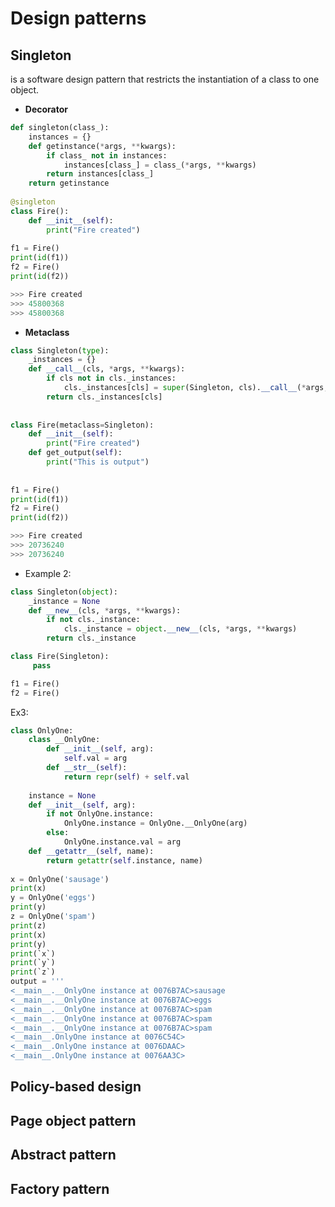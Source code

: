 # Design patterns

## Singleton
is a software design pattern that restricts the instantiation of a class to one object.

* **Decorator**
```python
def singleton(class_):  
    instances = {}  
    def getinstance(*args, **kwargs):  
        if class_ not in instances:  
            instances[class_] = class_(*args, **kwargs)  
        return instances[class_]  
    return getinstance  
  
@singleton  
class Fire():  
    def __init__(self):  
        print("Fire created")  
    
f1 = Fire()  
print(id(f1))  
f2 = Fire()  
print(id(f2))

>>> Fire created
>>> 45800368
>>> 45800368
```

* **Metaclass**
```python
class Singleton(type):  
    _instances = {}  
    def __call__(cls, *args, **kwargs):  
        if cls not in cls._instances:  
            cls._instances[cls] = super(Singleton, cls).__call__(*args, **kwargs)  
        return cls._instances[cls]  
  
  
class Fire(metaclass=Singleton):  
    def __init__(self):  
        print("Fire created")  
    def get_output(self):  
        print("This is output")  
  
  
f1 = Fire()  
print(id(f1))  
f2 = Fire()  
print(id(f2))

>>> Fire created
>>> 20736240
>>> 20736240
```

* Example 2:
```python
class Singleton(object):
    _instance = None
    def __new__(cls, *args, **kwargs):
        if not cls._instance:
            cls._instance = object.__new__(cls, *args, **kwargs)
        return cls._instance

class Fire(Singleton):
     pass

f1 = Fire()
f2 = Fire()

```
  

Ex3:
```python
class OnlyOne:  
    class __OnlyOne:  
        def __init__(self, arg):  
            self.val = arg  
        def __str__(self):  
            return repr(self) + self.val  
    
    instance = None  
    def __init__(self, arg):  
        if not OnlyOne.instance:  
            OnlyOne.instance = OnlyOne.__OnlyOne(arg)
        else:  
            OnlyOne.instance.val = arg  
    def __getattr__(self, name):  
        return getattr(self.instance, name)  
  
x = OnlyOne('sausage')  
print(x)  
y = OnlyOne('eggs')  
print(y)  
z = OnlyOne('spam')  
print(z)  
print(x)  
print(y)  
print(`x`)  
print(`y`)  
print(`z`)  
output = '''  
<__main__.__OnlyOne instance at 0076B7AC>sausage  
<__main__.__OnlyOne instance at 0076B7AC>eggs  
<__main__.__OnlyOne instance at 0076B7AC>spam  
<__main__.__OnlyOne instance at 0076B7AC>spam  
<__main__.__OnlyOne instance at 0076B7AC>spam  
<__main__.OnlyOne instance at 0076C54C>  
<__main__.OnlyOne instance at 0076DAAC>  
<__main__.OnlyOne instance at 0076AA3C>
```
## Policy-based design

## Page object pattern

## Abstract pattern

## Factory pattern
<!--stackedit_data:
eyJoaXN0b3J5IjpbLTc4NDQxNDYzNSwtOTgyMzI1NjA3LC0xMz
ExMjczNDU3LC0xMjY3NDc2Njg3LC0xMTk2NDQwMjYxXX0=
-->